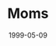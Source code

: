 ---
layout: message
category: message
series: "Mother's Day - 1999"
title: "Moms "
date: 1999-05-09
message_id: 396
---